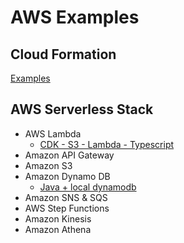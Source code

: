# AWS Examples

## Cloud Formation
[Examples](cloudformation/README.md)

## AWS Serverless Stack

- AWS Lambda
    - [CDK - S3 - Lambda - Typescript](cdk/s3_lambda)
- Amazon API Gateway
- Amazon S3
- Amazon Dynamo DB
    - [Java + local dynamodb](dynamodb/java)
- Amazon SNS & SQS
- AWS Step Functions
- Amazon Kinesis
- Amazon Athena
